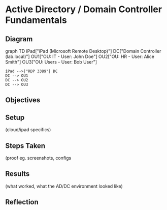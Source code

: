 # Active Directory / Domain Controller Fundamentals

## Diagram 

graph TD
    iPad["iPad (Microsoft Remote Desktop)"]
    DC["Domain Controller (lab.local)"]
    OU1["OU: IT - User: John Doe"]
    OU2["OU: HR - User: Alice Smith"]
    OU3["OU: Users - User: Bob User"]

    iPad -->|"RDP 3389"| DC
    DC --> OU1
    DC --> OU2
    DC --> OU3

## Objectives

## Setup
(cloud/ipad specifics)
## Steps Taken
(proof eg. screenshots, configs
## Results
(what worked, what the AD/DC environment looked like)
## Reflection
